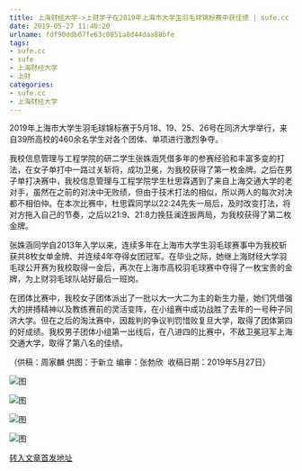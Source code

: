 ```yaml
---
title: 上海财经大学->上财学子在2019年上海市大学生羽毛球锦标赛中获佳绩 | sufe.cc
date: 2019-05-27 11:40:20
urlname: fdf90ddb07fe63c0851a8d44daa88bfe
tags: 
- sufe.cc
- sufe
- 上海财经大学
- 上财
categories:
- sufe.cc
- 上海财经大学
---
```



2019年上海市大学生羽毛球锦标赛于5月18、19、25、26号在同济大学举行，来自39所高校的460余名学生对各个团体、单项进行激烈争夺。

我校信息管理与工程学院的研二学生张姝涵凭借多年的参赛经验和丰富多变的打法，在女子单打中一路过关斩将，成功卫冕，为我校获得了第一枚金牌。之后在男子单打决赛中，我校信息管理与工程学院学生杜思霖遇到了来自上海交通大学的老对手，虽然在之前的对决中无败绩，但由于技术打法的相似，所以两人的每次对决都不相伯仲。在本次比赛中，杜思霖同学以22:24先失一局后，及时改变打法，将对方拖入自己的节奏，之后以21:9、21:8力挽狂澜连扳两局，为我校获得了第二枚金牌。

张姝涵同学自2013年入学以来，连续多年在上海市大学生羽毛球赛事中为我校斩获共8枚女单金牌、并连续4年夺得女团冠军。在毕业之际，她继上海财经大学羽毛球公开赛为我校取得一金后，再次在上海市高校羽毛球赛中夺得了一枚宝贵的金牌，为上财羽毛球队站好最后一班岗。

在团体比赛中，我校女子团体派出了一批以大一大二为主的新生力量，她们凭借强大的拼搏精神以及教练赛前的灵活变阵，在小组赛中成功战胜了去年的一号种子同济大学。但在之后的淘汰赛中，因裁判的争议判罚惜败复旦大学，取得了团体第四的好成绩。我校男子团体小组第一出线后，在八进四的比赛中，不敌卫冕冠军上海交通大学，取得了第八名的佳绩。

（供稿：周家麟 供图：于新立 编审：张勃欣  收稿日期：2019年5月27日）



![图](http://news.sufe.edu.cn/_upload/article/images/d0/1e/6c8e85fb49d9a7da9133a262eeb0/e57aa7bc-c8f0-47ac-93f2-68d95849a771.jpg)

![图](http://news.sufe.edu.cn/_upload/article/images/d0/1e/6c8e85fb49d9a7da9133a262eeb0/b732a5ca-06e2-4c17-89a2-97b019574f63.jpg)

![图](http://news.sufe.edu.cn/_upload/article/images/d0/1e/6c8e85fb49d9a7da9133a262eeb0/01a128d0-9843-4851-9370-d5ed36d74ac3.jpg)

![图](http://news.sufe.edu.cn/_upload/article/images/d0/1e/6c8e85fb49d9a7da9133a262eeb0/1cd95303-b70a-46e2-8cf7-181c8e30d208.jpg)

[转入文章首发地址](http://news.sufe.edu.cn/d8/4d/c179a120909/page.htm)